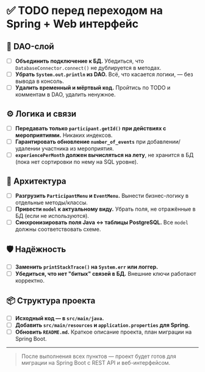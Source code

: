 # ✅ TODO перед переходом на Spring + Web интерфейс

## 📁 DAO-слой
- [ ] **Объединить подключение к БД.** Убедиться, что `DatabaseConnector.connect()` не дублируется в методах.
- [ ] **Убрать `System.out.println` из DAO.** Всё, что касается логики, — без вывода в консоль.
- [ ] **Удалить временный и мёртвый код.** Пройтись по TODO и комментам в DAO, удалить ненужное.

## ⚙️ Логика и связи
- [ ] **Передавать только `participant.getId()` при действиях с мероприятиями.** Никаких индексов.
- [ ] **Гарантировать обновление `number_of_events`** при добавлении/удалении участника из мероприятия.
- [ ] **`experiencePerMonth` должен вычисляться на лету**, не хранится в БД (пока нет сортировки по нему на SQL уровне).

## 🧠 Архитектура
- [ ] **Разгрузить `ParticipantMenu` и `EventMenu`.** Вынести бизнес-логику в отдельные методы/классы.
- [ ] **Привести `model` к актуальному виду.** Убрать поля, не отражённые в БД (если не используются).
- [ ] **Синхронизировать поля Java <-> таблицы PostgreSQL.** Все `model` должны соответствовать схеме.

## 🛡 Надёжность
- [ ] **Заменить `printStackTrace()` на `System.err` или логгер.**
- [ ] **Убедиться, что нет "битых" связей в БД.** Внешние ключи работают корректно.

## 📦 Структура проекта
- [ ] **Исходный код — в `src/main/java`.**
- [ ] **Добавить `src/main/resources` и `application.properties` для Spring.**
- [ ] **Обновить `README.md`.** Краткое описание проекта, план миграции на Spring Boot.

---

> После выполнения всех пунктов — проект будет готов для миграции на Spring Boot с REST API и веб-интерфейсом.